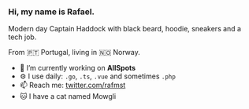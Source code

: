 ### Hi, my name is Rafael. 

Modern day Captain Haddock with black beard, hoodie, sneakers and a tech job. 

From 🇵🇹 Portugal, living in 🇳🇴  Norway.

- 🔭  I’m currently working on **AllSpots**
- ⚙️  I use daily: `.go`, `.ts`, `.vue` and sometimes `.php`
- 📫  Reach me: [twitter.com/rafmst](https://twitter.com/rafmst)
- 🐱 I have a cat named Mowgli
